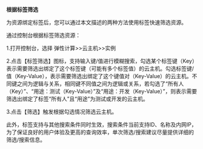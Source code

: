 **根据标签筛选**

为资源绑定标签后，您可以通过本文描述的两种方法使用标签快速筛选资源。

通过控制台根据标签筛选资源：

1.打开控制台，选择 弹性计算>>云主机>>实例

2.点击【标签筛选】图标，支持输入键/值进行模糊搜索，勾选某个标签键（Key）表示需要筛选出绑定了这个标签键（可能有多个标签值）的云主机。勾选标签键/值（Key-Value），表示需要筛选出绑定了这个键值对（Key-Value）的云主机。不同键之间为逻辑与关系，相同键不同值之间为逻辑或关系，若勾选了“所有人（Key）”、“用途：测试（Key-Value）”及“用途：开发（Key-Value）”，则表示需要筛选出绑定了标签“所有人”且“用途”为测试或开发的云主机。

3.点击【筛选】触发根据勾选情况筛选云主机。

此外，标签支持与其他搜索条件同时生效，搜索条件当前支持ID、名称及内网IP，为了保证良好的用户体验及更高的查询效率，单次筛选/搜索建议尽量提供详细的筛选/搜索信息。